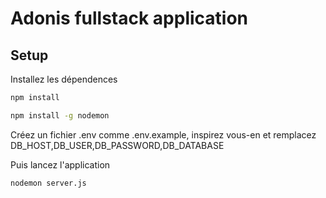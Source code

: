 # Adonis fullstack application

## Setup

Installez les dépendences

```bash
npm install
```

```bash
npm install -g nodemon
```

Créez un fichier .env comme .env.example, inspirez vous-en et remplacez DB_HOST,DB_USER,DB_PASSWORD,DB_DATABASE

Puis lancez l'application

```bash
nodemon server.js
```